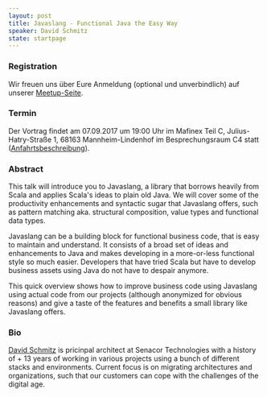 ```yaml
---
layout: post
title: Javaslang - Functional Java the Easy Way 
speaker: David Schmitz
state: startpage
---
```


### Registration

Wir freuen uns über Eure Anmeldung (optional und unverbindlich) auf unserer [Meetup-Seite](https://www.meetup.com/de-DE/mannheim-java-usergroup/events/239102697/).

### Termin

Der Vortrag findet am 07.09.2017 um 19:00 Uhr im Mafinex Teil C, Julius-Hatry-Straße 1, 68163 Mannheim-Lindenhof im Besprechungsraum C4 statt ([Anfahrtsbeschreibung](http://www.mafinex.de/wp-content/uploads/2013/08/Verkehrsfuehrung_2-BA_ab-Sommer-2013.pdf)).

### Abstract

This talk will introduce you to Javaslang, a library that borrows heavily from Scala and applies Scala's ideas to plain old Java. We will cover some of the productivity enhancements and syntactic sugar that Javaslang offers, such as pattern matching aka. structural composition, value types and functional data types.

Javaslang can be a building block for functional business code, that is easy to maintain and understand. It consists of a broad set of ideas and enhancements to Java and makes developing in a more-or-less functional style so much easier. Developers that have tried Scala but have to develop business assets using Java do not have to despair anymore.

This quick overview shows how to improve business code using Javaslang using actual code from our projects (although anonymized for obvious reasons) and give a taste of the features and benefits a small library like Javaslang offers.

### Bio

[David Schmitz](https://twitter.com/koenighotze) is pricinpal architect at Senacor Technologies with a history of + 13 years of working in various projects using a bunch of different stacks and environments. Current focus is on migrating architectures and organizations, such that our customers can cope with the challenges of the digital age.
